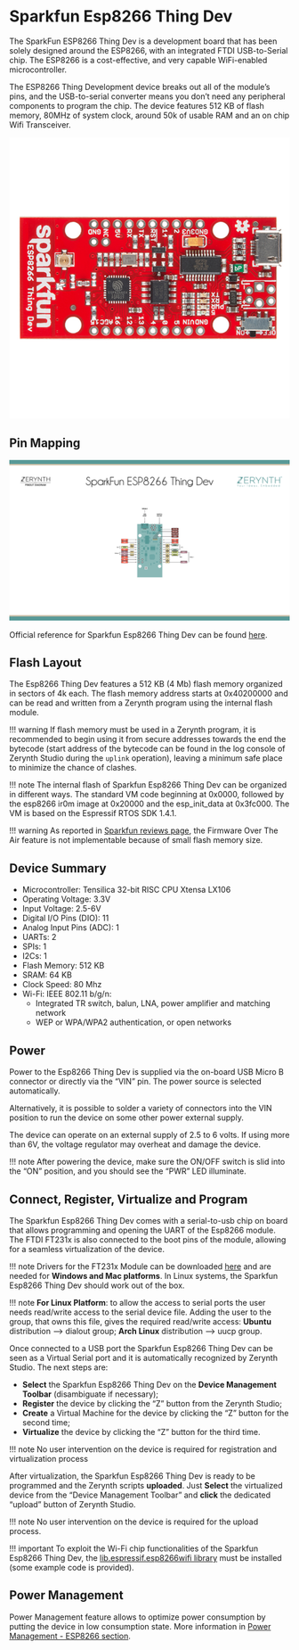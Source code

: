 # Sparkfun Esp8266 Thing Dev

The SparkFun ESP8266 Thing Dev is a development board that has been solely designed around the ESP8266, with an integrated FTDI USB-to-Serial chip. The ESP8266 is a cost-effective, and very capable WiFi-enabled microcontroller.

The ESP8266 Thing Development device breaks out all of the module’s pins, and the USB-to-serial converter means you don’t need any peripheral components to program the chip. The device features 512 KB of flash memory, 80MHz of system clock, around 50k of usable RAM and an on chip Wifi Transceiver.

<p style="text-align:center;"><img src="img/sparkfun_esp8266thingdev.jpg"></p>

## Pin Mapping

![](img/sparkfun_esp8266thingdev_comm.jpg)

Official reference for Sparkfun Esp8266 Thing Dev can be found [here](https://www.sparkfun.com/products/13711).

## Flash Layout

The Esp8266 Thing Dev features a 512 KB (4 Mb) flash memory organized in sectors of 4k each. The flash memory address starts at 0x40200000 and can be read and written from a Zerynth program using the internal flash module.

!!! warning
	If flash memory must be used in a Zerynth program, it is recommended to begin using it from secure addresses towards the end the bytecode (start address of the bytecode can be found in the log console of Zerynth Studio during the ```uplink``` operation), leaving a minimum safe place to minimize the chance of clashes.

!!! note
	The internal flash of Sparkfun Esp8266 Thing Dev can be organized in different ways. The standard VM code beginning at 0x0000, followed by the esp8266 ir0m image at 0x20000 and the esp_init_data at 0x3fc000. The VM is based on the Espressif RTOS SDK 1.4.1.

!!! warning
	As reported in [Sparkfun reviews page](https://www.sparkfun.com/products/13711#product-review-4014), the Firmware Over The Air feature is not implementable because of small flash memory size.

## Device Summary


* Microcontroller: Tensilica 32-bit RISC CPU Xtensa LX106
* Operating Voltage: 3.3V
* Input Voltage: 2.5-6V
* Digital I/O Pins (DIO): 11
* Analog Input Pins (ADC): 1
* UARTs: 2
* SPIs: 1
* I2Cs: 1
* Flash Memory: 512 KB
* SRAM: 64 KB
* Clock Speed: 80 Mhz
* Wi-Fi: IEEE 802.11 b/g/n:
    * Integrated TR switch, balun, LNA, power amplifier and matching network
    * WEP or WPA/WPA2 authentication, or open networks

## Power

Power to the Esp8266 Thing Dev is supplied via the on-board USB Micro B connector or directly via the “VIN” pin. The power source is selected automatically.

Alternatively, it is possible to solder a variety of connectors into the VIN position to run the device on some other power external supply.

The device can operate on an external supply of 2.5 to 6 volts. If using more than 6V, the voltage regulator may overheat and damage the device.

!!! note
	After powering the device, make sure the ON/OFF switch is slid into the “ON” position, and you should see the “PWR” LED illuminate.

## Connect, Register, Virtualize and Program

The Sparkfun Esp8266 Thing Dev comes with a serial-to-usb chip on board that allows programming and opening the UART of the Esp8266 module. The FTDI FT231x is also connected to the boot pins of the module, allowing for a seamless virtualization of the device.

!!! note
	Drivers for the FT231x Module can be downloaded [here](http://www.ftdichip.com/Drivers/VCP.htm) and are needed for **Windows and Mac platforms**. In Linux systems, the Sparkfun Esp8266 Thing Dev should work out of the box.

!!! note
	**For Linux Platform**: to allow the access to serial ports the user needs read/write access to the serial device file. Adding the user to the group, that owns this file, gives the required read/write access: **Ubuntu** distribution –> dialout group; **Arch Linux** distribution –> uucp group.

Once connected to a USB port the Sparkfun Esp8266 Thing Dev can be seen as a Virtual Serial port and it is automatically recognized by Zerynth Studio. The next steps are:

* **Select** the Sparkfun Esp8266 Thing Dev on the **Device Management Toolbar** (disambiguate if necessary);
* **Register** the device by clicking the “Z” button from the Zerynth Studio;
* **Create** a Virtual Machine for the device by clicking the “Z” button for the second time;
* **Virtualize** the device by clicking the “Z” button for the third time.

!!! note
	No user intervention on the device is required for registration and virtualization process

After virtualization, the Sparkfun Esp8266 Thing Dev is ready to be programmed and the  Zerynth scripts **uploaded**. Just **Select** the virtualized device from the “Device Management Toolbar” and **click** the dedicated “upload” button of Zerynth Studio.

!!! note
	No user intervention on the device is required for the upload process.

!!! important
    To exploit the Wi-Fi chip functionalities of the Sparkfun Esp8266 Thing Dev, the [lib.espressif.esp8266wifi library](/latest/reference/libs/espressif/esp8266wifi/docs/) must be installed (some example code is provided).

## Power Management

Power Management feature allows to optimize power consumption by putting the device in low consumption state. More information in [Power Management - ESP8266 section](/latest/reference/core/stdlib/docs/pwr/#power-management-for-esp8266).
<!--stackedit_data:
eyJoaXN0b3J5IjpbMTI3NTEwNDE0OCw4NzU4MTEwMjRdfQ==
-->
